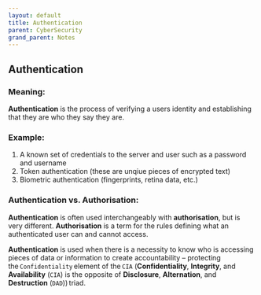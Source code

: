 ```yaml
---
layout: default
title: Authentication
parent: CyberSecurity
grand_parent: Notes
---
```


## Authentication

### Meaning:

**Authentication** is the process of verifying a users identity and establishing that they are who they say they are.

### Example:

1. A known set of credentials to the server and user such as a password and username
2. Token authentication (these are unqiue pieces of encrypted text)
3. Biometric authentication (fingerprints, retina data, etc.)

### Authentication vs. Authorisation: 

**Authentication** is often used interchangeably with **authorisation**, but is very different. **Authorisation** is a term for the rules defining what an authenticated user can and cannot access.

**Authentication** is used when there is a necessity to know who is accessing pieces of data or information to create accountability – protecting the `Confidentiality` element of the `CIA` (**Confidentiality**, **Integrity**, and **Availability** (`CIA`) is the opposite of **Disclosure**, **Alternation**, and **Destruction** (`DAD`)) triad.
